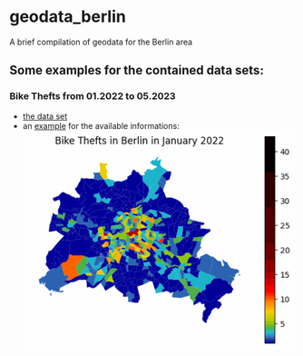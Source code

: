 # geodata_berlin
A brief compilation of geodata for the Berlin area

## Some examples for the contained data sets:

### Bike Thefts from 01.2022 to 05.2023
- [the data set](https://github.com/Lucky-0ne/geodata_berlin/tree/main/data/2022-2023_bikethefts)
- an [example](https://github.com/Lucky-0ne/geodata_berlin/tree/main/data/2022-2023_bikethefts/results/further_results/gifs) for the available informations:
![heatmap](https://github.com/Lucky-0ne/geodata_berlin/blob/main/data/2022-2023_bikethefts/results/further_results/gifs/bikethefts_heatmap.gif)
